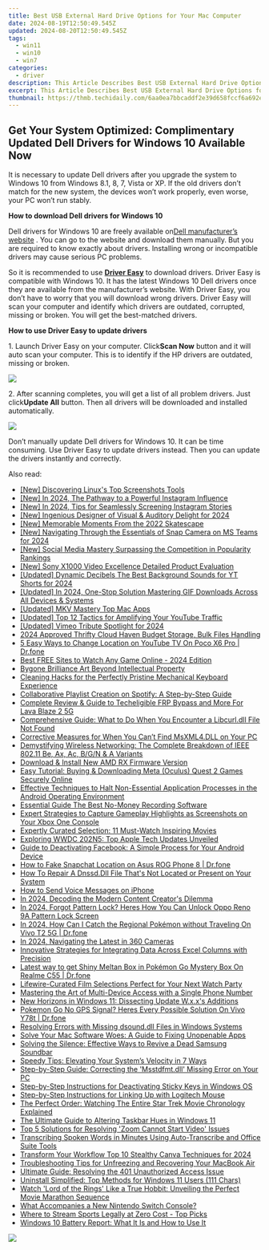 ```yaml
---
title: Best USB External Hard Drive Options for Your Mac Computer
date: 2024-08-19T12:50:49.545Z
updated: 2024-08-20T12:50:49.545Z
tags:
  - win11
  - win10
  - win7
categories:
  - driver
description: This Article Describes Best USB External Hard Drive Options for Your Mac Computer
excerpt: This Article Describes Best USB External Hard Drive Options for Your Mac Computer
thumbnail: https://thmb.techidaily.com/6aa0ea7bbcaddf2e39d658fccf6a692e44a4ec4a56800a8ce19cb472ff0306c6.jpg
---
```


## Get Your System Optimized: Complimentary Updated Dell Drivers for Windows 10 Available Now

It is necessary to update Dell drivers after you upgrade the system to Windows 10 from Windows 8.1, 8, 7, Vista or XP. If the old drivers don’t match for the new system, the devices won’t work properly, even worse, your PC won’t run stably.

 **How to download Dell drivers for Windows 10**

  Dell drivers for Windows 10 are freely available on[Dell manufacturer’s website](https://shop-links.co/link/?exclusive=1&publisher_slug=itechdaily19598&url=http%3A%2F%2Fwww.dell.com%2F) . You can go to the website and download them manually. But you are required to know exactly about drivers. Installing wrong or incompatible drivers may cause serious PC problems.

  So it is recommended to use **[Driver Easy](https://tools.techidaily.com/drivereasy/download/)**  to download drivers. Driver Easy is compatible with Windows 10\. It has the latest Windows 10 Dell drivers once they are available from the manufacturer’s website. With Driver Easy, you don’t have to worry that you will download wrong drivers. Driver Easy will scan your computer and identify which drivers are outdated, corrupted, missing or broken. You will get the best-matched drivers.

 **How to use Driver Easy to update drivers**

  1\. Launch Driver Easy on your computer. Click**Scan Now** button and it will auto scan your computer. This is to identify if the HP drivers are outdated, missing or broken.  
  
![](https://images.drivereasy.com/wp-content/uploads/2017/04/img_5901e0d413e86.png)

  2\. After scanning completes, you will get a list of all problem drivers. Just click**Update All**  button. Then all drivers will be downloaded and installed automatically.  
  
![](https://images.drivereasy.com/wp-content/uploads/2017/04/img_5901e0db9623b.jpg)

 Don’t manually update Dell drivers for Windows 10\. It can be time consuming. Use Driver Easy to update drivers instead. Then you can update the drivers instantly and correctly.

<ins class="adsbygoogle"
     style="display:block"
     data-ad-format="autorelaxed"
     data-ad-client="ca-pub-7571918770474297"
     data-ad-slot="1223367746"></ins>



<ins class="adsbygoogle"
     style="display:block"
     data-ad-client="ca-pub-7571918770474297"
     data-ad-slot="8358498916"
     data-ad-format="auto"
     data-full-width-responsive="true"></ins>

<span class="atpl-alsoreadstyle">Also read:</span>
<div><ul>
<li><a href="https://screen-sharing-recording.techidaily.com/new-discovering-linuxs-top-screenshots-tools/"><u>[New] Discovering Linux's Top Screenshots Tools</u></a></li>
<li><a href="https://instagram-clips.techidaily.com/new-in-2024-the-pathway-to-a-powerful-instagram-influence/"><u>[New] In 2024, The Pathway to a Powerful Instagram Influence</u></a></li>
<li><a href="https://instagram-video-recordings.techidaily.com/new-in-2024-tips-for-seamlessly-screening-instagram-stories/"><u>[New] In 2024, Tips for Seamlessly Screening Instagram Stories</u></a></li>
<li><a href="https://youtube-lab.techidaily.com/ngenious-designer-of-visual-and-auditory-delight-for-2024/"><u>[New] Ingenious Designer of Visual & Auditory Delight for 2024</u></a></li>
<li><a href="https://extra-support.techidaily.com/new-memorable-moments-from-the-2022-skatescape/"><u>[New] Memorable Moments From the 2022 Skatescape</u></a></li>
<li><a href="https://snapchat-videos.techidaily.com/new-navigating-through-the-essentials-of-snap-camera-on-ms-teams-for-2024/"><u>[New] Navigating Through the Essentials of Snap Camera on MS Teams for 2024</u></a></li>
<li><a href="https://facebook-clips.techidaily.com/new-social-media-mastery-surpassing-the-competition-in-popularity-rankings/"><u>[New] Social Media Mastery  Surpassing the Competition in Popularity Rankings</u></a></li>
<li><a href="https://extra-approaches.techidaily.com/new-sony-x1000-video-excellence-detailed-product-evaluation/"><u>[New] Sony X1000 Video Excellence  Detailed Product Evaluation</u></a></li>
<li><a href="https://facebook-video-share.techidaily.com/updated-dynamic-decibels-the-best-background-sounds-for-yt-shorts-for-2024/"><u>[Updated] Dynamic Decibels  The Best Background Sounds for YT Shorts for 2024</u></a></li>
<li><a href="https://facebook-videos.techidaily.com/updated-in-2024-one-stop-solution-mastering-gif-downloads-across-all-devices-and-systems/"><u>[Updated] In 2024, One-Stop Solution  Mastering GIF Downloads Across All Devices & Systems</u></a></li>
<li><a href="https://extra-approaches.techidaily.com/updated-mkv-mastery-top-mac-apps/"><u>[Updated] MKV Mastery  Top Mac Apps</u></a></li>
<li><a href="https://facebook-record-videos.techidaily.com/updated-top-12-tactics-for-amplifying-your-youtube-traffic/"><u>[Updated] Top 12 Tactics for Amplifying Your YouTube Traffic</u></a></li>
<li><a href="https://vimeo-videos.techidaily.com/updated-vimeo-tribute-spotlight-for-2024/"><u>[Updated] Vimeo Tribute Spotlight for 2024</u></a></li>
<li><a href="https://some-skills.techidaily.com/2024-approved-thrifty-cloud-haven-budget-storage-bulk-files-handling/"><u>2024 Approved  Thrifty Cloud Haven  Budget Storage, Bulk Files Handling</u></a></li>
<li><a href="https://location-fake.techidaily.com/5-easy-ways-to-change-location-on-youtube-tv-on-poco-x6-pro-drfone-by-drfone-virtual-android/"><u>5 Easy Ways to Change Location on YouTube TV On Poco X6 Pro | Dr.fone</u></a></li>
<li><a href="https://tech-recovery.techidaily.com/best-free-sites-to-watch-any-game-online-2024-edition/"><u>Best FREE Sites to Watch Any Game Online - 2024 Edition</u></a></li>
<li><a href="https://extra-hints.techidaily.com/bygone-brilliance-art-beyond-intellectual-property/"><u>Bygone Brilliance  Art Beyond Intellectual Property</u></a></li>
<li><a href="https://tech-recovery.techidaily.com/cleaning-hacks-for-the-perfectly-pristine-mechanical-keyboard-experience/"><u>Cleaning Hacks for the Perfectly Pristine Mechanical Keyboard Experience</u></a></li>
<li><a href="https://tech-recovery.techidaily.com/collaborative-playlist-creation-on-spotify-a-step-by-step-guide/"><u>Collaborative Playlist Creation on Spotify: A Step-by-Step Guide</u></a></li>
<li><a href="https://android-unlock.techidaily.com/complete-review-and-guide-to-techeligible-frp-bypass-and-more-for-lava-blaze-2-5g-by-drfone-android/"><u>Complete Review & Guide to Techeligible FRP Bypass and More For Lava Blaze 2 5G</u></a></li>
<li><a href="https://tech-recovery.techidaily.com/comprehensive-guide-what-to-do-when-you-encounter-a-libcurldll-file-not-found/"><u>Comprehensive Guide: What to Do When You Encounter a Libcurl.dll File Not Found</u></a></li>
<li><a href="https://tech-recovery.techidaily.com/corrective-measures-for-when-you-cant-find-msxml4dll-on-your-pc/"><u>Corrective Measures for When You Can’t Find MsXML4.DLL on Your PC</u></a></li>
<li><a href="https://tech-recovery.techidaily.com/demystifying-wireless-networking-the-complete-breakdown-of-ieee-80211-be-ax-ac-bgn-and-a-variants/"><u>Demystifying Wireless Networking: The Complete Breakdown of IEEE 802.11 Be, Ax, Ac, B/G/N & A Variants</u></a></li>
<li><a href="https://driver-install.techidaily.com/download-and-install-new-amd-rx-firmware-version/"><u>Download & Install New AMD RX Firmware Version</u></a></li>
<li><a href="https://tech-recovery.techidaily.com/easy-tutorial-buying-and-downloading-meta-oculus-quest-2-games-securely-online/"><u>Easy Tutorial: Buying & Downloading Meta (Oculus) Quest 2 Games Securely Online</u></a></li>
<li><a href="https://tech-recovery.techidaily.com/effective-techniques-to-halt-non-essential-application-processes-in-the-android-operating-environment/"><u>Effective Techniques to Halt Non-Essential Application Processes in the Android Operating Environment</u></a></li>
<li><a href="https://screen-recording.techidaily.com/essential-guide-the-best-no-money-recording-software/"><u>Essential Guide  The Best No-Money Recording Software</u></a></li>
<li><a href="https://tech-recovery.techidaily.com/expert-strategies-to-capture-gameplay-highlights-as-screenshots-on-your-xbox-one-console/"><u>Expert Strategies to Capture Gameplay Highlights as Screenshots on Your Xbox One Console</u></a></li>
<li><a href="https://tech-recovery.techidaily.com/expertly-curated-selection-11-must-watch-inspiring-movies/"><u>Expertly Curated Selection: 11 Must-Watch Inspiring Movies</u></a></li>
<li><a href="https://tech-recovery.techidaily.com/exploring-wwdc-202n5-top-apple-tech-updates-unveiled/"><u>Exploring WWDC 202N5: Top Apple Tech Updates Unveiled</u></a></li>
<li><a href="https://tech-recovery.techidaily.com/guide-to-deactivating-facebook-a-simple-process-for-your-android-device/"><u>Guide to Deactivating Facebook: A Simple Process for Your Android Device</u></a></li>
<li><a href="https://location-social.techidaily.com/how-to-fake-snapchat-location-on-asus-rog-phone-8-drfone-by-drfone-virtual-android/"><u>How to Fake Snapchat Location on Asus ROG Phone 8 | Dr.fone</u></a></li>
<li><a href="https://tech-recovery.techidaily.com/how-to-repair-a-dnssddll-file-thats-not-located-or-present-on-your-system/"><u>How To Repair A Dnssd.Dll File That's Not Located or Present on Your System</u></a></li>
<li><a href="https://tech-recovery.techidaily.com/how-to-send-voice-messages-on-iphone/"><u>How to Send Voice Messages on iPhone</u></a></li>
<li><a href="https://youtube-data.techidaily.com/24-decoding-the-modern-content-creators-dilemma/"><u>In 2024, Decoding the Modern Content Creator's Dilemma</u></a></li>
<li><a href="https://easy-unlock-android.techidaily.com/in-2024-forgot-pattern-lock-heres-how-you-can-unlock-oppo-reno-9a-pattern-lock-screen-by-drfone-android/"><u>In 2024, Forgot Pattern Lock? Heres How You Can Unlock Oppo Reno 9A Pattern Lock Screen</u></a></li>
<li><a href="https://change-location.techidaily.com/in-2024-how-can-i-catch-the-regional-pokemon-without-traveling-on-vivo-t2-5g-drfone-by-drfone-virtual-android/"><u>In 2024, How Can I Catch the Regional Pokémon without Traveling On Vivo T2 5G | Dr.fone</u></a></li>
<li><a href="https://extra-skills.techidaily.com/in-2024-navigating-the-latest-in-360-cameras/"><u>In 2024, Navigating the Latest in 360 Cameras</u></a></li>
<li><a href="https://tech-recovery.techidaily.com/innovative-strategies-for-integrating-data-across-excel-columns-with-precision/"><u>Innovative Strategies for Integrating Data Across Excel Columns with Precision</u></a></li>
<li><a href="https://pokemon-go-android.techidaily.com/latest-way-to-get-shiny-meltan-box-in-pokemon-go-mystery-box-on-realme-c55-drfone-by-drfone-virtual-android/"><u>Latest way to get Shiny Meltan Box in Pokémon Go Mystery Box On Realme C55 | Dr.fone</u></a></li>
<li><a href="https://tech-recovery.techidaily.com/lifewire-curated-film-selections-perfect-for-your-next-watch-party/"><u>Lifewire-Curated Film Selections Perfect for Your Next Watch Party</u></a></li>
<li><a href="https://tech-recovery.techidaily.com/mastering-the-art-of-multi-device-access-with-a-single-phone-number/"><u>Mastering the Art of Multi-Device Access with a Single Phone Number</u></a></li>
<li><a href="https://win11.techidaily.com/new-horizons-in-windows-11-dissecting-update-wxxs-additions/"><u>New Horizons in Windows 11: Dissecting Update W.x.x's Additions</u></a></li>
<li><a href="https://change-location.techidaily.com/pokemon-go-no-gps-signal-heres-every-possible-solution-on-vivo-y78t-drfone-by-drfone-virtual-android/"><u>Pokemon Go No GPS Signal? Heres Every Possible Solution On Vivo Y78t | Dr.fone</u></a></li>
<li><a href="https://tech-recovery.techidaily.com/resolving-errors-with-missing-dsounddll-files-in-windows-systems/"><u>Resolving Errors with Missing dsound.dll Files in Windows Systems</u></a></li>
<li><a href="https://tech-recovery.techidaily.com/solve-your-mac-software-woes-a-guide-to-fixing-unopenable-apps/"><u>Solve Your Mac Software Woes: A Guide to Fixing Unopenable Apps</u></a></li>
<li><a href="https://tech-recovery.techidaily.com/solving-the-silence-effective-ways-to-revive-a-dead-samsung-soundbar/"><u>Solving the Silence: Effective Ways to Revive a Dead Samsung Soundbar</u></a></li>
<li><a href="https://tech-recovery.techidaily.com/speedy-tips-elevating-your-systems-velocity-in-7-ways/"><u>Speedy Tips: Elevating Your System’s Velocity in 7 Ways</u></a></li>
<li><a href="https://tech-recovery.techidaily.com/step-by-step-guide-correcting-the-msstdfmtdll-missing-error-on-your-pc/"><u>Step-by-Step Guide: Correcting the 'Msstdfmt.dll' Missing Error on Your PC</u></a></li>
<li><a href="https://tech-recovery.techidaily.com/step-by-step-instructions-for-deactivating-sticky-keys-in-windows-os/"><u>Step-by-Step Instructions for Deactivating Sticky Keys in Windows OS</u></a></li>
<li><a href="https://tech-recovery.techidaily.com/step-by-step-instructions-for-linking-up-with-logitech-mouse/"><u>Step-by-Step Instructions for Linking Up with Logitech Mouse</u></a></li>
<li><a href="https://tech-recovery.techidaily.com/the-perfect-order-watching-the-entire-star-trek-movie-chronology-explained/"><u>The Perfect Order: Watching The Entire Star Trek Movie Chronology Explained</u></a></li>
<li><a href="https://tech-recovery.techidaily.com/the-ultimate-guide-to-altering-taskbar-hues-in-windows-11/"><u>The Ultimate Guide to Altering Taskbar Hues in Windows 11</u></a></li>
<li><a href="https://program-issues.techidaily.com/top-5-solutions-for-resolving-zoom-cannot-start-video-issues/"><u>Top 5 Solutions for Resolving 'Zoom Cannot Start Video' Issues</u></a></li>
<li><a href="https://fox-hovers.techidaily.com/transcribing-spoken-words-in-minutes-using-auto-transcribe-and-office-suite-tools/"><u>Transcribing Spoken Words in Minutes Using Auto-Transcribe and Office Suite Tools</u></a></li>
<li><a href="https://some-approaches.techidaily.com/transform-your-workflow-top-10-stealthy-canva-techniques-for-2024/"><u>Transform Your Workflow  Top 10 Stealthy Canva Techniques for 2024</u></a></li>
<li><a href="https://tech-recovery.techidaily.com/troubleshooting-tips-for-unfreezing-and-recovering-your-macbook-air/"><u>Troubleshooting Tips for Unfreezing and Recovering Your MacBook Air</u></a></li>
<li><a href="https://tech-recovery.techidaily.com/ultimate-guide-resolving-the-401-unauthorized-access-issue/"><u>Ultimate Guide: Resolving the 401 Unauthorized Access Issue</u></a></li>
<li><a href="https://win11.techidaily.com/uninstall-simplified-top-methods-for-windows-11-users-111-chars/"><u>Uninstall Simplified: Top Methods for Windows 11 Users (111 Chars)</u></a></li>
<li><a href="https://tech-recovery.techidaily.com/watch-lord-of-the-rings-like-a-true-hobbit-unveiling-the-perfect-movie-marathon-sequence/"><u>Watch 'Lord of the Rings' Like a True Hobbit: Unveiling the Perfect Movie Marathon Sequence</u></a></li>
<li><a href="https://tech-recovery.techidaily.com/what-accompanies-a-new-nintendo-switch-console/"><u>What Accompanies a New Nintendo Switch Console?</u></a></li>
<li><a href="https://tech-recovery.techidaily.com/where-to-stream-sports-legally-at-zero-cost-top-picks/"><u>Where to Stream Sports Legally at Zero Cost - Top Picks</u></a></li>
<li><a href="https://tech-recovery.techidaily.com/windows-10-battery-report-what-it-is-and-how-to-use-it/"><u>Windows 10 Battery Report: What It Is and How to Use It</u></a></li>
</ul></div>

<!-- affiliate ads begin -->
<a href="https://secure.2checkout.com/order/checkout.php?PRODS=4715391&QTY=1&AFFILIATE=108875&CART=1"><img src="https://secure.avangate.com/images/merchant/7f687767ccf20fcea1c9dc4a5adc2326/Digisigner_banner_728_x_90_color_version.png" border="0"></a>
<!-- affiliate ads end -->